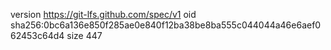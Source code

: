version https://git-lfs.github.com/spec/v1
oid sha256:0bc6a136e850f285ae0e840f12ba38be8ba555c044044a46e6aef062453c64d4
size 447
